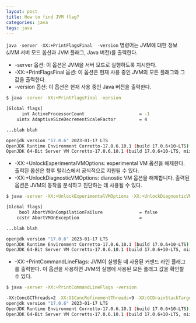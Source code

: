 ```yaml
---
layout: post
title: How to find JVM flag?
categories: java
tags: java
---
```


`java -server -XX:+PrintFlagsFinal  -version` 명령어는 JVM에 대한 정보(JVM 서버 모드 옵션과 JVM 플래그, Java 버전)를 출력한다.

- -server 옵션: 이 옵션은 JVM을 서버 모드로 실행하도록 지시한다.
- -XX:+PrintFlagsFinal 옵션: 이 옵션은 현재 사용 중인 JVM의 모든 플래그와 그 값을 출력한다.
- -version 옵션: 이 옵션은 현재 사용 중인 Java 버전을 출력한다.

```sh
$ java -server -XX:+PrintFlagsFinal -version

[Global flags]
      int ActiveProcessorCount                     = -1                                        {product} {default}
    uintx AdaptiveSizeDecrementScaleFactor         = 4

...blah blah

openjdk version "17.0.6" 2023-01-17 LTS
OpenJDK Runtime Environment Corretto-17.0.6.10.1 (build 17.0.6+10-LTS)
OpenJDK 64-Bit Server VM Corretto-17.0.6.10.1 (build 17.0.6+10-LTS, mixed mode, sharing)
```

- -XX:+UnlockExperimentalVMOptions: experimental VM 옵션을 해제한다. 출력된 옵션은 향후 릴리스에서 공식적으로 지원될 수 있다.
- -XX:+UnlockDiagnosticVMOptions: dianostic VM 옵션을 해제합니다. 출력된 옵션은 JVM의 동작을 분석하고 진단하는 데 사용될 수 있다.

```sh
$ java -server -XX:+UnlockExperimentalVMOptions -XX:+UnlockDiagnosticVMOptions -XX:+PrintFlagsFinal -version

[Global flags]
     bool AbortVMOnCompilationFailure              = false                                  {diagnostic} {default}
    ccstr AbortVMOnException                       =

...blah blah

openjdk version "17.0.6" 2023-01-17 LTS
OpenJDK Runtime Environment Corretto-17.0.6.10.1 (build 17.0.6+10-LTS)
OpenJDK 64-Bit Server VM Corretto-17.0.6.10.1 (build 17.0.6+10-LTS, mixed mode, sharing)
```

- -XX:+PrintCommandLineFlags: JVM이 실행될 때 사용된 커맨드 라인 플래그를 출력한다. 이 옵션을 사용하면 JVM의 실행에 사용된 모든 플래그 값을 확인할 수 있다.

```sh
$ java -server -XX:+PrintCommandLineFlags -version

-XX:ConcGCThreads=2 -XX:G1ConcRefinementThreads=9 -XX:GCDrainStackTargetSize=64 -XX:InitialHeapSize=536870912 -XX:MarkStackSize=4194304 -XX:MaxHeapSize=8589934592 -XX:MinHeapSize=6815736 -XX:+PrintCommandLineFlags -XX:ReservedCodeCacheSize=251658240 -XX:+SegmentedCodeCache -XX:+UseCompressedClassPointers -XX:+UseCompressedOops -XX:+UseG1GC
openjdk version "17.0.6" 2023-01-17 LTS
OpenJDK Runtime Environment Corretto-17.0.6.10.1 (build 17.0.6+10-LTS)
OpenJDK 64-Bit Server VM Corretto-17.0.6.10.1 (build 17.0.6+10-LTS, mixed mode, sharing)
```